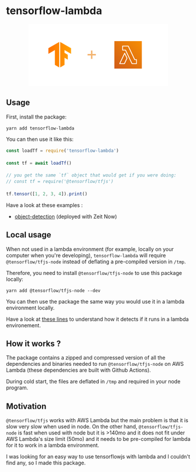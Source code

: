 # tensorflow-lambda

<div align="center">
<img src="logo.png" width="380" />
</div>

## Usage

First, install the package:

```
yarn add tensorflow-lambda
```

You can then use it like this:

```js
const loadTf = require('tensorflow-lambda')

const tf = await loadTf()

// you get the same `tf` object that would get if you were doing:
// const tf = require('@tensorflow/tfjs')

tf.tensor([1, 2, 3, 4]).print()
```

Have a look at these examples :

- [object-detection](https://github.com/sequencework/object-detection) (deployed with Zeit Now)

## Local usage

When not used in a lambda environment (for example, locally on your computer when you're developing), `tensorflow-lambda` will require `@tensorflow/tfjs-node` instead of deflating a pre-compiled version in `/tmp`.

Therefore, you need to install `@tensorflow/tfjs-node` to use this package locally:

```
yarn add @tensorflow/tfjs-node --dev
```

You can then use the package the same way you would use it in a lambda environment locally.

Have a look at [these lines](https://github.com/lucleray/tensorflow-lambda/blob/affcb0e7df497616eab5e898af78edf18f0a0071/index.js#L10-L12) to understand how it detects if it runs in a lambda environement.

## How it works ?

The package contains a zipped and compressed version of all the dependencies and binaries needed to run `@tensorflow/tfjs-node` on AWS Lambda (these dependencies are built with Github Actions).

During cold start, the files are deflated in `/tmp` and required in your node program.

## Motivation

`@tensorflow/tfjs` works with AWS Lambda but the main problem is that it is slow very slow when used in node. On the other hand, `@tensorflow/tfjs-node` is fast when used with node but it is >140mo and it does not fit under AWS Lambda's size limit (50mo) and it needs to be pre-compiled for lambda for it to work in a lambda environment.

I was looking for an easy way to use tensorflowjs with lambda and I couldn't find any, so I made this package.
